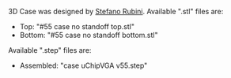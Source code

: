 3D Case was designed by [Stefano Rubini](https://dreamdesigndevelop3d.webnode.it/english/).
Available ".stl" files are:
- Top:     "#55 case no standoff top.stl"
- Bottom:  "#55 case no standoff bottom.stl"

Available ".step" files are:
- Assembled: "case uChipVGA v55.step"

